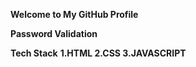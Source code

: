 **Welcome to My GitHub Profile**

**Password Validation**

**Tech Stack**
**1.HTML
2.CSS
3.JAVASCRIPT**
